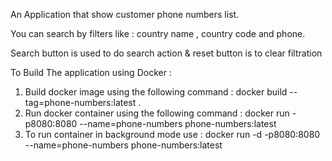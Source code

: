 An Application that show customer phone numbers list.

You can search by filters like : country name , country code and phone. 

Search button is used to do search action & reset button is to clear filtration
 
To Build The application using Docker :
1) Build docker image using the following command : docker build --tag=phone-numbers:latest .
2) Run docker container using the following command : docker run -p8080:8080 --name=phone-numbers phone-numbers:latest
3) To run container in background mode use :  docker run -d -p8080:8080 --name=phone-numbers phone-numbers:latest